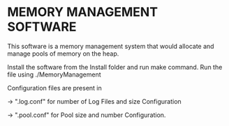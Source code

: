# MEMORY MANAGEMENT SOFTWARE

This software is a memory management system that would allocate and manage pools of memory on the heap.

Install the software from the Install folder and run make command.
Run the file using ./MemoryManagement

Configuration files are present in

-> ".log.conf" for number of Log Files and size Configuration

-> ".pool.conf" for Pool size and number Configuration.  
